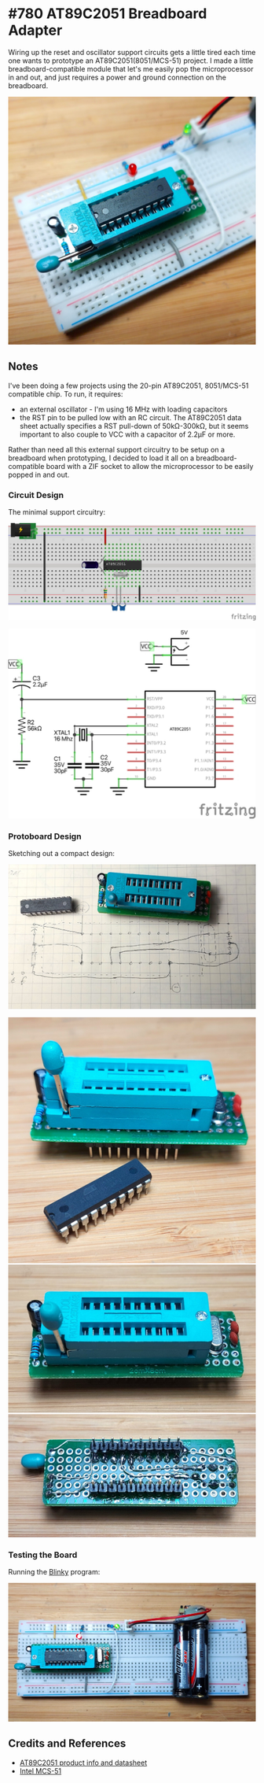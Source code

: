 # #780 AT89C2051 Breadboard Adapter

Wiring up the reset and oscillator support circuits gets a little tired each time one wants to prototype an AT89C2051(8051/MCS-51) project. I made a little breadboard-compatible module that let's me easily pop the microprocessor in and out, and just requires a power and ground connection on the breadboard.

![Build](./assets/BreadboardAdapter_build.jpg?raw=true)

## Notes

I've been doing a few projects using the 20-pin
AT89C2051, 8051/MCS-51 compatible chip.
To run, it requires:

* an external oscillator - I'm using 16 MHz with loading capacitors
* the RST pin to be pulled low with an RC circuit. The AT89C2051 data sheet actually specifies a RST pull-down of 50kΩ-300kΩ, but it seems important to also couple to VCC with a capacitor of 2.2µF or more.

Rather than need all this external support circuitry to be setup on a breadboard when prototyping, I decided to load it all on a
breadboard-compatible board with a ZIF socket to allow the microprocessor to be easily popped in and out.

### Circuit Design

The minimal support circuitry:

![bb](./assets/BreadboardAdapter_bb.jpg?raw=true)

![schematic](./assets/BreadboardAdapter_schematic.jpg?raw=true)

### Protoboard Design

Sketching out a compact design:

![module-layout](./assets/module-layout.jpg)

![module-complete](./assets/module-complete.jpg)
![module-top](./assets/module-top.jpg)
![module-bottom](./assets/module-bottom.jpg)

### Testing the Board

Running the [Blinky](../Blinky/) program:

![bb_build](./assets/BreadboardAdapter_bb_build.jpg?raw=true)

## Credits and References

* [AT89C2051 product info and datasheet](https://www.microchip.com/wwwproducts/en/AT89c2051)
* [Intel MCS-51](https://en.wikipedia.org/wiki/Intel_MCS-51)
